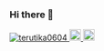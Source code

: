 ### Hi there 👋

<!--
**terutika0604/terutika0604** is a ✨ _special_ ✨ repository because its `README.md` (this file) appears on your GitHub profile.

Here are some ideas to get you started:

- 🔭 I’m currently working on ...
- 🌱 I’m currently learning ...
- 👯 I’m looking to collaborate on ...
- 🤔 I’m looking for help with ...
- 💬 Ask me about ...
- 📫 How to reach me: ...
- 😄 Pronouns: ...
- ⚡ Fun fact: ...
-->


<p align="left">
  <a href="https://github.com/terutika0604/terutika0604/">
    <img src="https://komarev.com/ghpvc/?username=terutika0604" alt="terutika0604" />
  </a>
  <a href="http://twitter.com/terupro0604">
    <img height="20" src="https://img.shields.io/twitter/follow/terupro0604?label=Twitter&logo=twitter&style=flat" />
  </a>
  <a href="https://github.com/terutika0604">
    <img height="20" src="https://img.shields.io/github/followers/terutika0604?label=follow&logo=github&style=flat" />
  </a>
</p>
